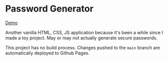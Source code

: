 # Password Generator

[Demo](https://pakkudon.github.io/password-generator/)

Another vanilla HTML, CSS, JS application because it's been a while since I made a toy project.
May or may not actually generate secure passwords.

This project has no build process. Changes pushed to the `main` branch are automatically deployed to Github Pages.